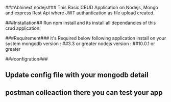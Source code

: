 ###Abhinext nodejs###
 This Basic CRUD Application on  Nodejs, Mongo and express Rest Api  where JWT authantication as file upload created.

###Installation##
 Run npm install and its install all dependancies of this crud application.

###Requirement###
   it's Required  below following application install on your system 
   mongodb version  : ##3.3 or greater
   nodejs version  : ##10.0.1 or greater

###configration###
  
   ## Update config file with your mongodb detail
   ## postman colleaction there you can test your app
   